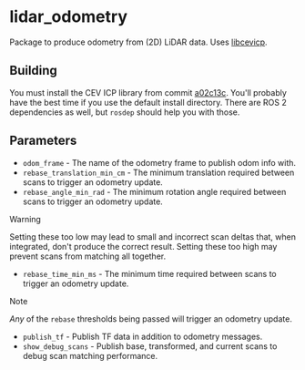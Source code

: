 # lidar_odometry

Package to produce odometry from (2D) LiDAR data. Uses [libcevicp](https://github.com/cornellev/icp).

## Building
You must install the CEV ICP library from commit [a02c13c](https://github.com/cornellev/icp/tree/a02c13c6020af7405ed7c820112746184f381a0a). You'll probably have the best time if you use the default install directory. There are ROS 2 dependencies as well, but `rosdep` should help you with those.

## Parameters
* `odom_frame` - The name of the odometry frame to publish odom info with.
* `rebase_translation_min_cm` - The minimum translation required between scans to trigger an odometry update. 
* `rebase_angle_min_rad` - The minimum rotation angle required between scans to trigger an odometry update.
> [!WARNING]  
> Setting these too low may lead to small and incorrect scan deltas that, when integrated, don't produce the correct result. Setting these too high may prevent scans from matching all together.
* `rebase_time_min_ms` - The minimum time required between scans to trigger an odometry update.
> [!NOTE]
> *Any* of the `rebase` thresholds being passed will trigger an odometry update.
* `publish_tf` - Publish TF data in addition to odometry messages.
* `show_debug_scans` - Publish base, transformed, and current scans to debug scan matching performance.
